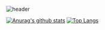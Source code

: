 ![header](https://capsule-render.vercel.app/api?type=wave&color=auto&height=300&section=header&text=capsule%20render&fontSize=90)


[![Anurag's github stats](https://github-readme-stats.vercel.app/api?username=beom1103&show_icons=true&theme=dracula)](https://github.com/anuraghazra/github-readme-stats)
[![Top Langs](https://github-readme-stats.vercel.app/api/top-langs/?username=beom1103&layout=compact&theme=dracula)](https://github.com/anuraghazra/github-readme-stats)

